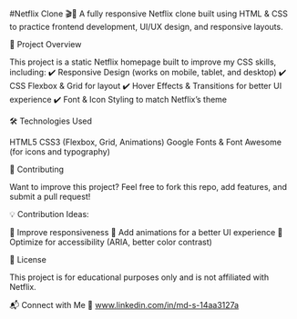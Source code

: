 #Netflix Clone 🎬🚀
A fully responsive Netflix clone built using HTML & CSS to practice frontend development, UI/UX design, and responsive layouts.

📂 Project Overview

This project is a static Netflix homepage built to improve my CSS skills, including:
✔️ Responsive Design (works on mobile, tablet, and desktop)
✔️ CSS Flexbox & Grid for layout
✔️ Hover Effects & Transitions for better UI experience
✔️ Font & Icon Styling to match Netflix’s theme

🛠️ Technologies Used

HTML5
CSS3 (Flexbox, Grid, Animations)
Google Fonts & Font Awesome (for icons and typography)


🤝 Contributing

Want to improve this project? Feel free to fork this repo, add features, and submit a pull request!

💡 Contribution Ideas:

🔹 Improve responsiveness
🔹 Add animations for a better UI experience
🔹 Optimize for accessibility (ARIA, better color contrast)

📜 License

This project is for educational purposes only and is not affiliated with Netflix.

📬 Connect with Me
💼  www.linkedin.com/in/md-s-14aa3127a

